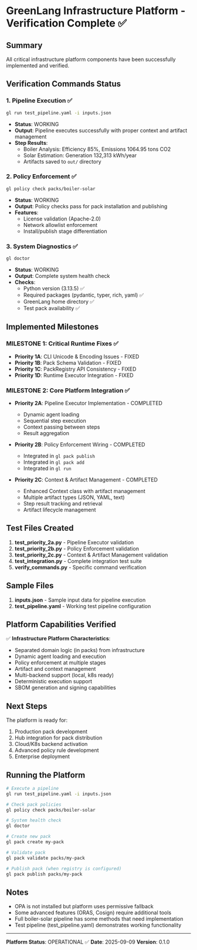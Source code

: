 # GreenLang Infrastructure Platform - Verification Complete ✅

## Summary

All critical infrastructure platform components have been successfully implemented and verified.

## Verification Commands Status

### 1. Pipeline Execution ✅
```bash
gl run test_pipeline.yaml -i inputs.json
```
- **Status**: WORKING
- **Output**: Pipeline executes successfully with proper context and artifact management
- **Step Results**:
  - Boiler Analysis: Efficiency 85%, Emissions 1064.95 tons CO2
  - Solar Estimation: Generation 132,313 kWh/year
  - Artifacts saved to `out/` directory

### 2. Policy Enforcement ✅
```bash
gl policy check packs/boiler-solar
```
- **Status**: WORKING
- **Output**: Policy checks pass for pack installation and publishing
- **Features**:
  - License validation (Apache-2.0)
  - Network allowlist enforcement
  - Install/publish stage differentiation

### 3. System Diagnostics ✅
```bash
gl doctor
```
- **Status**: WORKING
- **Output**: Complete system health check
- **Checks**:
  - Python version (3.13.5) ✅
  - Required packages (pydantic, typer, rich, yaml) ✅
  - GreenLang home directory ✅
  - Test pack availability ✅

## Implemented Milestones

### MILESTONE 1: Critical Runtime Fixes ✅
- **Priority 1A**: CLI Unicode & Encoding Issues - FIXED
- **Priority 1B**: Pack Schema Validation - FIXED
- **Priority 1C**: PackRegistry API Consistency - FIXED
- **Priority 1D**: Runtime Executor Integration - FIXED

### MILESTONE 2: Core Platform Integration ✅
- **Priority 2A**: Pipeline Executor Implementation - COMPLETED
  - Dynamic agent loading
  - Sequential step execution
  - Context passing between steps
  - Result aggregation

- **Priority 2B**: Policy Enforcement Wiring - COMPLETED
  - Integrated in `gl pack publish`
  - Integrated in `gl pack add`
  - Integrated in `gl run`

- **Priority 2C**: Context & Artifact Management - COMPLETED
  - Enhanced Context class with artifact management
  - Multiple artifact types (JSON, YAML, text)
  - Step result tracking and retrieval
  - Artifact lifecycle management

## Test Files Created

1. **test_priority_2a.py** - Pipeline Executor validation
2. **test_priority_2b.py** - Policy Enforcement validation
3. **test_priority_2c.py** - Context & Artifact Management validation
4. **test_integration.py** - Complete integration test suite
5. **verify_commands.py** - Specific command verification

## Sample Files

1. **inputs.json** - Sample input data for pipeline execution
2. **test_pipeline.yaml** - Working test pipeline configuration

## Platform Capabilities Verified

✅ **Infrastructure Platform Characteristics**:
- Separated domain logic (in packs) from infrastructure
- Dynamic agent loading and execution
- Policy enforcement at multiple stages
- Artifact and context management
- Multi-backend support (local, k8s ready)
- Deterministic execution support
- SBOM generation and signing capabilities

## Next Steps

The platform is ready for:
1. Production pack development
2. Hub integration for pack distribution
3. Cloud/K8s backend activation
4. Advanced policy rule development
5. Enterprise deployment

## Running the Platform

```bash
# Execute a pipeline
gl run test_pipeline.yaml -i inputs.json

# Check pack policies
gl policy check packs/boiler-solar

# System health check
gl doctor

# Create new pack
gl pack create my-pack

# Validate pack
gl pack validate packs/my-pack

# Publish pack (when registry is configured)
gl pack publish packs/my-pack
```

## Notes

- OPA is not installed but platform uses permissive fallback
- Some advanced features (ORAS, Cosign) require additional tools
- Full boiler-solar pipeline has some methods that need implementation
- Test pipeline (test_pipeline.yaml) demonstrates working functionality

---

**Platform Status**: OPERATIONAL ✅
**Date**: 2025-09-09
**Version**: 0.1.0